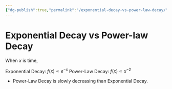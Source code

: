 ```yaml
---
{"dg-publish":true,"permalink":"/exponential-decay-vs-power-law-decay/","tags":["gardenEntry"]}
---
```


#  Exponential Decay vs Power-law Decay
When $x$ is time, 

Exponential Decay: $f(x) ∝ e^{-x}$
Power-Law Decay: $f(x) ∝ x^{-2}$

- Power-Law Decay is slowly decreasing than Exponential Decay.




